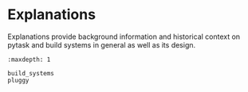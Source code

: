# Explanations

Explanations provide background information and historical context on pytask and build
systems in general as well as its design.

```{toctree}
:maxdepth: 1

build_systems
pluggy
```
